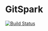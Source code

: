 # GitSpark 
[![Build Status](https://travis-ci.com/mingli1/GitSpark.svg?branch=master)](https://travis-ci.com/mingli1/GitSpark)
